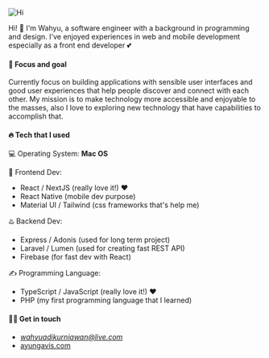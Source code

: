 ![Hi](https://media.giphy.com/media/Wj7lNjMNDxSmc/source.gif)

Hi! 👋️ I'm Wahyu, a software engineer with a background in programming and design. I've enjoyed experiences in web and mobile development especially as a front end developer 💕

#### 🥅️ Focus and goal

Currently focus on building applications with sensible user interfaces and good user experiences that help people discover and connect with each other. My mission is to make technology more accessible and enjoyable to the masses, also I love to exploring new technology that have capabilities to accomplish that.

#### 🔥️ Tech that I used

💻️ Operating System: **Mac OS**

🎉️ Frontend Dev:

- React / NextJS (really love it!) ❤️
- React Native (mobile dev purpose)
- Material UI / Tailwind (css frameworks that's help me)

♨️ Backend Dev:

- Express / Adonis (used for long term project)
- Laravel / Lumen (used for creating fast REST API)
- Firebase (for fast dev with React)

✍️ Programming Language:

- TypeScript / JavaScript (really love it!) ❤️
- PHP (my first programming language that I learned)

#### 👨‍💻️ Get in touch

- *wahyuadikurniawan@live.com*
- [ayungavis.com](http://ayungavis.com)
